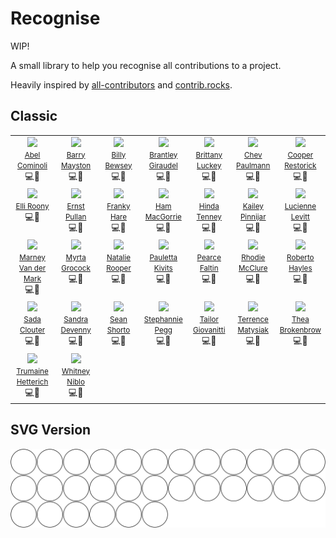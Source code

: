 # Recognise

WIP!

A small library to help you recognise all contributions to a project.

Heavily inspired by [all-contributors](https://allcontributors.org/) and [contrib.rocks](https://contrib.rocks/).

## Classic

<!-- recognise-start -->
<table>
  <tbody>
    
<tr>
  
<td align="center" valign="top" width="14.29%">
  <a href="https://example.com">
    <div>
      <img width="100" src="https://placedog.net/200x200?id=24" />
    </div>
    <div><small>Abel Cominoli</small></div>
  </a>
  <div><span title="code">💻</span><span title="design">🎨</span></div>
</td>

<td align="center" valign="top" width="14.29%">
  <a href="https://example.com">
    <div>
      <img width="100" src="https://placedog.net/200x200?id=29" />
    </div>
    <div><small>Barry Mayston</small></div>
  </a>
  <div><span title="code">💻</span><span title="design">🎨</span></div>
</td>

<td align="center" valign="top" width="14.29%">
  <a href="https://example.com">
    <div>
      <img width="100" src="https://placedog.net/200x200?id=10" />
    </div>
    <div><small>Billy Bewsey</small></div>
  </a>
  <div><span title="code">💻</span><span title="design">🎨</span></div>
</td>

<td align="center" valign="top" width="14.29%">
  <a href="https://example.com">
    <div>
      <img width="100" src="https://placedog.net/200x200?id=13" />
    </div>
    <div><small>Brantley Giraudel</small></div>
  </a>
  <div><span title="code">💻</span><span title="design">🎨</span></div>
</td>

<td align="center" valign="top" width="14.29%">
  <a href="https://example.com">
    <div>
      <img width="100" src="https://placedog.net/200x200?id=5" />
    </div>
    <div><small>Brittany Luckey</small></div>
  </a>
  <div><span title="code">💻</span><span title="design">🎨</span></div>
</td>

<td align="center" valign="top" width="14.29%">
  <a href="https://example.com">
    <div>
      <img width="100" src="https://placedog.net/200x200?id=18" />
    </div>
    <div><small>Chev Paulmann</small></div>
  </a>
  <div><span title="code">💻</span><span title="design">🎨</span></div>
</td>

<td align="center" valign="top" width="14.29%">
  <a href="https://example.com">
    <div>
      <img width="100" src="https://placedog.net/200x200?id=2" />
    </div>
    <div><small>Cooper Restorick</small></div>
  </a>
  <div><span title="code">💻</span><span title="design">🎨</span></div>
</td>

</tr>

<tr>
  
<td align="center" valign="top" width="14.29%">
  <a href="https://example.com">
    <div>
      <img width="100" src="https://placedog.net/200x200?id=1" />
    </div>
    <div><small>Elli Roony</small></div>
  </a>
  <div><span title="code">💻</span><span title="design">🎨</span></div>
</td>

<td align="center" valign="top" width="14.29%">
  <a href="https://example.com">
    <div>
      <img width="100" src="https://placedog.net/200x200?id=14" />
    </div>
    <div><small>Ernst Pullan</small></div>
  </a>
  <div><span title="code">💻</span><span title="design">🎨</span></div>
</td>

<td align="center" valign="top" width="14.29%">
  <a href="https://example.com">
    <div>
      <img width="100" src="https://placedog.net/200x200?id=3" />
    </div>
    <div><small>Franky Hare</small></div>
  </a>
  <div><span title="code">💻</span><span title="design">🎨</span></div>
</td>

<td align="center" valign="top" width="14.29%">
  <a href="https://example.com">
    <div>
      <img width="100" src="https://placedog.net/200x200?id=28" />
    </div>
    <div><small>Ham MacGorrie</small></div>
  </a>
  <div><span title="code">💻</span><span title="design">🎨</span></div>
</td>

<td align="center" valign="top" width="14.29%">
  <a href="https://example.com">
    <div>
      <img width="100" src="https://placedog.net/200x200?id=7" />
    </div>
    <div><small>Hinda Tenney</small></div>
  </a>
  <div><span title="code">💻</span><span title="design">🎨</span></div>
</td>

<td align="center" valign="top" width="14.29%">
  <a href="https://example.com">
    <div>
      <img width="100" src="https://placedog.net/200x200?id=9" />
    </div>
    <div><small>Kailey Pinnijar</small></div>
  </a>
  <div><span title="code">💻</span><span title="design">🎨</span></div>
</td>

<td align="center" valign="top" width="14.29%">
  <a href="https://example.com">
    <div>
      <img width="100" src="https://placedog.net/200x200?id=27" />
    </div>
    <div><small>Lucienne Levitt</small></div>
  </a>
  <div><span title="code">💻</span><span title="design">🎨</span></div>
</td>

</tr>

<tr>
  
<td align="center" valign="top" width="14.29%">
  <a href="https://example.com">
    <div>
      <img width="100" src="https://placedog.net/200x200?id=25" />
    </div>
    <div><small>Marney Van der Mark</small></div>
  </a>
  <div><span title="code">💻</span><span title="design">🎨</span></div>
</td>

<td align="center" valign="top" width="14.29%">
  <a href="https://example.com">
    <div>
      <img width="100" src="https://placedog.net/200x200?id=26" />
    </div>
    <div><small>Myrta Grocock</small></div>
  </a>
  <div><span title="code">💻</span><span title="design">🎨</span></div>
</td>

<td align="center" valign="top" width="14.29%">
  <a href="https://example.com">
    <div>
      <img width="100" src="https://placedog.net/200x200?id=23" />
    </div>
    <div><small>Natalie Rooper</small></div>
  </a>
  <div><span title="code">💻</span><span title="design">🎨</span></div>
</td>

<td align="center" valign="top" width="14.29%">
  <a href="https://example.com">
    <div>
      <img width="100" src="https://placedog.net/200x200?id=30" />
    </div>
    <div><small>Pauletta Kivits</small></div>
  </a>
  <div><span title="code">💻</span><span title="design">🎨</span></div>
</td>

<td align="center" valign="top" width="14.29%">
  <a href="https://example.com">
    <div>
      <img width="100" src="https://placedog.net/200x200?id=17" />
    </div>
    <div><small>Pearce Faltin</small></div>
  </a>
  <div><span title="code">💻</span><span title="design">🎨</span></div>
</td>

<td align="center" valign="top" width="14.29%">
  <a href="https://example.com">
    <div>
      <img width="100" src="https://placedog.net/200x200?id=22" />
    </div>
    <div><small>Rhodie McClure</small></div>
  </a>
  <div><span title="code">💻</span><span title="design">🎨</span></div>
</td>

<td align="center" valign="top" width="14.29%">
  <a href="https://example.com">
    <div>
      <img width="100" src="https://placedog.net/200x200?id=11" />
    </div>
    <div><small>Roberto Hayles</small></div>
  </a>
  <div><span title="code">💻</span><span title="design">🎨</span></div>
</td>

</tr>

<tr>
  
<td align="center" valign="top" width="14.29%">
  <a href="https://example.com">
    <div>
      <img width="100" src="https://placedog.net/200x200?id=4" />
    </div>
    <div><small>Sada Clouter</small></div>
  </a>
  <div><span title="code">💻</span><span title="design">🎨</span></div>
</td>

<td align="center" valign="top" width="14.29%">
  <a href="https://example.com">
    <div>
      <img width="100" src="https://placedog.net/200x200?id=16" />
    </div>
    <div><small>Sandra Devenny</small></div>
  </a>
  <div><span title="code">💻</span><span title="design">🎨</span></div>
</td>

<td align="center" valign="top" width="14.29%">
  <a href="https://example.com">
    <div>
      <img width="100" src="https://placedog.net/200x200?id=8" />
    </div>
    <div><small>Sean Shorto</small></div>
  </a>
  <div><span title="code">💻</span><span title="design">🎨</span></div>
</td>

<td align="center" valign="top" width="14.29%">
  <a href="https://example.com">
    <div>
      <img width="100" src="https://placedog.net/200x200?id=6" />
    </div>
    <div><small>Stephannie Pegg</small></div>
  </a>
  <div><span title="code">💻</span><span title="design">🎨</span></div>
</td>

<td align="center" valign="top" width="14.29%">
  <a href="https://example.com">
    <div>
      <img width="100" src="https://placedog.net/200x200?id=15" />
    </div>
    <div><small>Tailor Giovanitti</small></div>
  </a>
  <div><span title="code">💻</span><span title="design">🎨</span></div>
</td>

<td align="center" valign="top" width="14.29%">
  <a href="https://example.com">
    <div>
      <img width="100" src="https://placedog.net/200x200?id=20" />
    </div>
    <div><small>Terrence Matysiak</small></div>
  </a>
  <div><span title="code">💻</span><span title="design">🎨</span></div>
</td>

<td align="center" valign="top" width="14.29%">
  <a href="https://example.com">
    <div>
      <img width="100" src="https://placedog.net/200x200?id=19" />
    </div>
    <div><small>Thea Brokenbrow</small></div>
  </a>
  <div><span title="code">💻</span><span title="design">🎨</span></div>
</td>

</tr>

<tr>
  
<td align="center" valign="top" width="14.29%">
  <a href="https://example.com">
    <div>
      <img width="100" src="https://placedog.net/200x200?id=21" />
    </div>
    <div><small>Trumaine Hetterich</small></div>
  </a>
  <div><span title="code">💻</span><span title="design">🎨</span></div>
</td>

<td align="center" valign="top" width="14.29%">
  <a href="https://example.com">
    <div>
      <img width="100" src="https://placedog.net/200x200?id=12" />
    </div>
    <div><small>Whitney Niblo</small></div>
  </a>
  <div><span title="code">💻</span><span title="design">🎨</span></div>
</td>

</tr>

  </tbody>
</table>
<!-- recognise-end -->

## SVG Version

<img src="/contributors.svg" />
